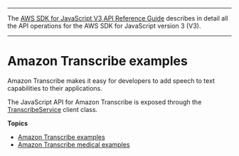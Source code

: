 --------

 The [AWS SDK for JavaScript V3 API Reference Guide](https://docs.aws.amazon.com/AWSJavaScriptSDK/v3/latest/index.html) describes in detail all the API operations for the AWS SDK for JavaScript version 3 \(V3\)\. 

--------

# Amazon Transcribe examples<a name="Transcribe-examples"></a>

Amazon Transcribe makes it easy for developers to add speech to text capabilities to their applications\. 



The JavaScript API for Amazon Transcribe is exposed through the [TranscribeService](https://docs.aws.amazon.com/AWSJavaScriptSDK/v3/latest/clients/client-transcribe/classes/transcribe.html) client class\.

**Topics**
+ [Amazon Transcribe examples](transcribe-examples-section.md)
+ [Amazon Transcribe medical examples](transcribe-medical-examples-section.md)